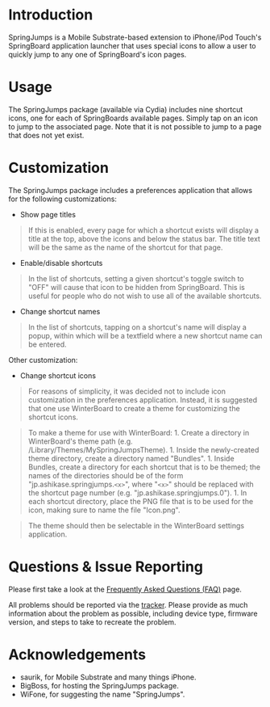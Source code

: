 # Introduction #

SpringJumps is a Mobile Substrate-based extension to iPhone/iPod Touch's SpringBoard application launcher that uses special icons to allow a user to quickly jump to any one of SpringBoard's icon pages.

# Usage #

The SpringJumps package (available via Cydia) includes nine shortcut icons, one for each of SpringBoards available pages. Simply tap on an icon to jump to the associated page. Note that it is not possible to jump to a page that does not yet exist.

# Customization #

The SpringJumps package includes a preferences application that allows for the following customizations:

  * Show page titles
> If this is enabled, every page for which a shortcut exists will display a title at the top, above the icons and below the status bar. The title text will be the same as the name of the shortcut for that page.

  * Enable/disable shortcuts
> In the list of shortcuts, setting a given shortcut's toggle switch to "OFF" will cause that icon to be hidden from SpringBoard. This is useful for people who do not wish to use all of the available shortcuts.

  * Change shortcut names
> In the list of shortcuts, tapping on a shortcut's name will display a popup, within which will be a textfield where a new shortcut name can be entered.

Other customization:

  * Change shortcut icons
> For reasons of simplicity, it was decided not to include icon customization in the preferences application. Instead, it is suggested that one use WinterBoard to create a theme for customizing the shortcut icons.

> To make a theme for use with WinterBoard:
    1. Create a directory in WinterBoard's theme path (e.g. /Library/Themes/MySpringJumpsTheme).
    1. Inside the newly-created theme directory, create a directory named "Bundles".
    1. Inside Bundles, create a directory for each shortcut that is to be themed; the names of the directories should be of the form "jp.ashikase.springjumps.`<x>`", where "`<x>`" should be replaced with the shortcut page number (e.g. "jp.ashikase.springjumps.0").
    1. In each shortcut directory, place the PNG file that is to be used for the icon, making sure to name the file "Icon.png".

> The theme should then be selectable in the WinterBoard settings application.

# Questions & Issue Reporting #

Please first take a look at the [Frequently Asked Questions (FAQ)](FAQ.md) page.

All problems should be reported via the [tracker](http://code.google.com/p/iphone-springjumps/issues/list|Issues). Please provide as much information about the problem as possible, including device type, firmware version, and steps to take to recreate the problem.

# Acknowledgements #

  * saurik, for Mobile Substrate and many things iPhone.
  * BigBoss, for hosting the SpringJumps package.
  * WiFone, for suggesting the name "SpringJumps".